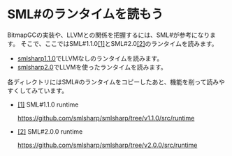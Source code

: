 # SML#のランタイムを読もう

BitmapGCの実装や、LLVMとの関係を把握するには、SML#が参考になります。
そこで、ここではSML#1.1.0<a name="r1"></a>[[1]](#1)とSML#2.0<a name="r1"></a>[[2]](#2)のランタイムを読みます。

- [smlsharp1.1.0](//github.com/hsk/docs/tree/master/gc/smlsharp/smlsharp1.1.0/)でLLVMなしのランタイムを読みます。
- [smlsharp2.0](//github.com/hsk/docs/tree/master/gc/smlsharp/smlsharp2.0/)でLLVMを使ったランタイムを読みます。

各ディレクトリにはSML#のランタイムをコピーしたあと、機能を削って読みやすくしてみています。

- <a name="1"></a>[[1]](#r1) SML#1.1.0 runtime

	https://github.com/smlsharp/smlsharp/tree/v1.1.0/src/runtime

- <a name="2"></a>[[2]](#r2) SML#2.0.0 runtime

	https://github.com/smlsharp/smlsharp/tree/v2.0.0/src/runtime
